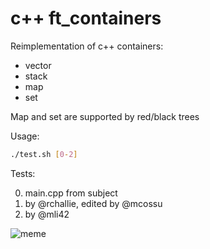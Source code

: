 # c++ ft_containers

Reimplementation of c++ containers:
 - vector
 - stack
 - map
 - set

Map and set are supported by red/black trees

Usage:
```bash
./test.sh [0-2]
```
Tests:

0) main.cpp from subject
1) by @rchallie, edited by @mcossu
2) by @mli42

![meme](https://memegenerator.net/img/instances/28485634.jpg)
